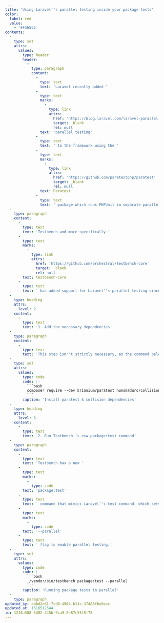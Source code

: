 ```yaml
---
title: 'Using Laravel''s parallel testing inside your package tests'
color:
  label: red
  value:
    - '#F56565'
contents:
  -
    type: set
    attrs:
      values:
        type: header
        header:
          -
            type: paragraph
            content:
              -
                type: text
                text: 'Laravel recently added '
              -
                type: text
                marks:
                  -
                    type: link
                    attrs:
                      href: 'https://blog.laravel.com/laravel-parallel-testing-is-now-available'
                      target: _blank
                      rel: null
                text: 'parallel testing'
              -
                type: text
                text: ' to the framework using the '
              -
                type: text
                marks:
                  -
                    type: link
                    attrs:
                      href: 'https://github.com/paratestphp/paratest'
                      target: _blank
                      rel: null
                text: Paratest
              -
                type: text
                text: ' package which runs PHPUnit in separate parallel processes. Adding support for this in your own package tests is pretty straightforward using orchestral/testbench.'
  -
    type: paragraph
    content:
      -
        type: text
        text: 'Testbench and more specifically '
      -
        type: text
        marks:
          -
            type: link
            attrs:
              href: 'https://github.com/orchestral/testbench-core'
              target: _blank
              rel: null
        text: testbench-core
      -
        type: text
        text: ' has added support for Laravel''s parallel testing since 6.12.0. Using this inside your own package tests is very straightforward:'
  -
    type: heading
    attrs:
      level: 2
    content:
      -
        type: text
        text: '1. Add the necessary dependencies'
  -
    type: paragraph
    content:
      -
        type: text
        text: 'This step isn''t strictly necessary, as the command below will check for these and suggest them to be installed, but it''s a bit faster to have them installed in advance.'
  -
    type: set
    attrs:
      values:
        type: code
        code: |-
          ```bash
          composer require --dev brianium/paratest nunomaduro/collision
          ```
        caption: 'Install paratest & collision dependencies'
  -
    type: heading
    attrs:
      level: 3
    content:
      -
        type: text
        text: '2. Run Testbench''s new package:test command'
  -
    type: paragraph
    content:
      -
        type: text
        text: 'Testbench has a new '
      -
        type: text
        marks:
          -
            type: code
        text: 'package:test'
      -
        type: text
        text: ' command that mimics Laravel''s test command, which sets up everything you need to have your package tested within Testbench''s default Laravel project. You can run this with the '
      -
        type: text
        marks:
          -
            type: code
        text: '--parallel'
      -
        type: text
        text: ' flag to enable parallel testing.'
  -
    type: set
    attrs:
      values:
        type: code
        code: |-
          ```bash
          ./vendor/bin/testbench package:test --parallel
          ```
        caption: 'Running package tests in parallel'
  -
    type: paragraph
updated_by: abbd2c61-7cd8-4904-b11c-37488fbe0eac
updated_at: 1616512644
id: 1246a508-3482-445b-9ca9-2e87c55f8f75
---
```

